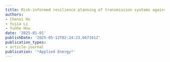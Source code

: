 ```yaml
---
title: Risk-informed resilience planning of transmission systems against ice storms
authors:
- Chenxi Hu
- Yujia Li
- Yunhe Hou
date: '2025-01-01'
publishDate: '2025-05-12T02:24:23.667161Z'
publication_types:
- article-journal
publication: '*Applied Energy*'
---
```


